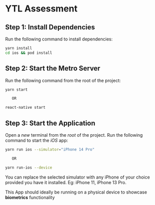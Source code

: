 
# YTL Assessment

## Step 1: Install Dependencies

Run the following command to install dependencies:

```bash
yarn install
cd ios && pod install
```


## Step 2: Start the Metro Server

Run the following command from the root of the project:

```bash
yarn start 

   OR

react-native start
```

## Step 3: Start the Application

Open a _new_ terminal from the _root_ of the project. Run the following command to start the _iOS_ app:

```bash
yarn run ios --simulator="iPhone 14 Pro"

   OR

yarn run-ios --device
```

You can replace the selected simulator with any iPhone of your choice provided you have it installed. Eg: iPhone 11, iPhone 13 Pro.

This App should ideally be running on a physical device to showcase **biometrics** functionality


